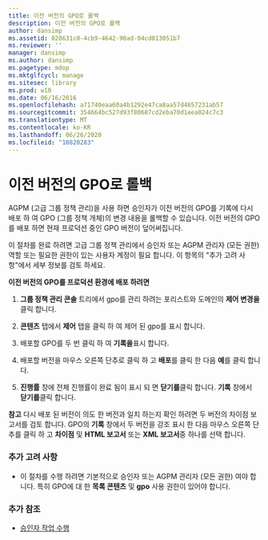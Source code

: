 ```yaml
---
title: 이전 버전의 GPO로 롤백
description: 이전 버전의 GPO로 롤백
author: dansimp
ms.assetid: 028631c0-4cb9-4642-90ad-04cd813051b7
ms.reviewer: ''
manager: dansimp
ms.author: dansimp
ms.pagetype: mdop
ms.mktglfcycl: manage
ms.sitesec: library
ms.prod: w10
ms.date: 06/16/2016
ms.openlocfilehash: a71740eaa60a4b1292e47ca8aa57d4657231ab57
ms.sourcegitcommit: 354664bc527d93f80687cd2eba70d1eea024c7c3
ms.translationtype: MT
ms.contentlocale: ko-KR
ms.lasthandoff: 06/26/2020
ms.locfileid: "10820283"
---
```

# 이전 버전의 GPO로 롤백


AGPM (고급 그룹 정책 관리)을 사용 하면 승인자가 이전 버전의 GPO를 기록에 다시 배포 하 여 GPO (그룹 정책 개체)의 변경 내용을 롤백할 수 있습니다. 이전 버전의 GPO를 배포 하면 현재 프로덕션 중인 GPO 버전이 덮어써집니다.

이 절차를 완료 하려면 고급 그룹 정책 관리에서 승인자 또는 AGPM 관리자 (모든 권한) 역할 또는 필요한 권한이 있는 사용자 계정이 필요 합니다. 이 항목의 "추가 고려 사항"에서 세부 정보를 검토 하세요.

**이전 버전의 GPO를 프로덕션 환경에 배포 하려면**

1.  **그룹 정책 관리 콘솔** 트리에서 gpo를 관리 하려는 포리스트와 도메인의 **제어 변경을** 클릭 합니다.

2.  **콘텐츠** 탭에서 **제어** 탭을 클릭 하 여 제어 된 gpo를 표시 합니다.

3.  배포할 GPO를 두 번 클릭 하 여 **기록을**표시 합니다.

4.  배포할 버전을 마우스 오른쪽 단추로 클릭 하 고 **배포**를 클릭 한 다음 **예**를 클릭 합니다.

5.  **진행률** 창에 전체 진행률이 완료 됨이 표시 되 면 **닫기를**클릭 합니다. **기록** 창에서 **닫기를**클릭 합니다.

**참고**  다시 배포 된 버전이 의도 한 버전과 일치 하는지 확인 하려면 두 버전의 차이점 보고서를 검토 합니다. GPO의 **기록** 창에서 두 버전을 강조 표시 한 다음 마우스 오른쪽 단추를 클릭 하 고 **차이점** 및 **HTML 보고서** 또는 **XML 보고서**중 하나를 선택 합니다.

 

### 추가 고려 사항

-   이 절차를 수행 하려면 기본적으로 승인자 또는 AGPM 관리자 (모든 권한) 여야 합니다. 특히 GPO에 대 한 **목록 콘텐츠** 및 **gpo** 사용 권한이 있어야 합니다.

### 추가 참조

-   [승인자 작업 수행](performing-approver-tasks.md)

 

 





